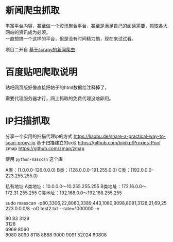 # 新闻爬虫抓取

丰富平台内容，甚至做一个资讯聚合平台，甚至是满足自己的阅读需要，抓取各大网站的资讯成为必须。        
一直想搞一个这样的平台，但是没有时间精力搞，现在来试试看。  

项目二开自 [基于scrapy的新闻爬虫](https://github.com/yinzishao/NewsScrapy)      



# 百度贴吧爬取说明
贴吧网页版好像直接把帖子的html数据给注释掉了，

需要代理服务器才行，网上抓取的免费代理没啥卵用。    


# IP扫描抓取
分享一个实用的扫描代理ip的方式 https://liaobu.de/share-a-practical-way-to-scan-proxy-ip 
基于扫描建立的ip池 https://github.com/bjjdkp/Proxies-Pool       
zmap https://github.com/zmap/zmap 

使用 `python-masscan` 这个库       


A类：(1.0.0.0-126.0.0.0)
B类：(128.0.0.0-191.255.0.0)
C类：(192.0.0.0-223.255.255.0)


私有地址
A类地址：10.0.0.0～10.255.255.255 
B类地址：172.16.0.0～172.31.255.255 
C类地址：192.168.0.0～192.168.255.255



sudo masscan -p80,3306,22,8080,3389,443,1080,9098,8081,3128,21,69,25 223.0.0.0/8 -oG test2.txt --rate=1000000 -v 


80
83 
3129	
3128	
6969
8060	
8080 
8090
8118
8888 
9000
9091
52024
60808	